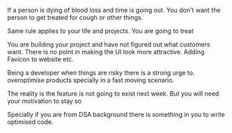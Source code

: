 If a person is dying of blood loss and time is going out.
You don't want the person to get treated for cough or other things.

Same rule applies to your life and projects.
You are going to treat

You are building your project and have not figured out what customers want.
There is no point in making the UI look more attractive.
Adding Favicon to website etc.

Being a developer when things are risky there is a strong urge to.
overoptimise products specially in a fast moving scenario.

The reality is the feature is not going to exist next week.
But you will need your motivation to stay so 

Specially if you are from DSA background there is something in you to write optimised code.

    